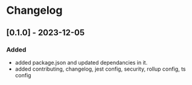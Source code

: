 # Changelog

## [0.1.0] - 2023-12-05

### Added
- added package.json and updated dependancies in it.
- added contributing, changelog, jest config, security, rollup config, ts config


